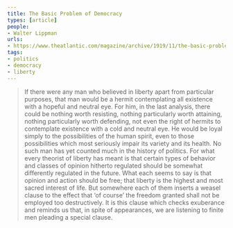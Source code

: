 ```yaml
---
title: The Basic Problem of Democracy
types: [article]
people:
- Walter Lippman
urls:
- https://www.theatlantic.com/magazine/archive/1919/11/the-basic-problem-of-democracy/569095/
tags:
- politics
- democracy
- liberty
---
```



> If there were any man who believed in liberty apart from particular purposes, that man would be a hermit contemplating all existence with a hopeful and neutral eye. For him, in the last analysis, there could be nothing worth resisting, nothing particularly worth attaining, nothing particularly worth defending, not even the right of hermits to contemplate existence with a cold and neutral eye. He would be loyal simply to the possibilities of the human spirit, even to those possibilities which most seriously impair its variety and its health. No such man has yet counted much in the history of politics. For what every theorist of liberty has meant is that certain types of behavior and classes of opinion hitherto regulated should be somewhat differently regulated in the future. What each seems to say is that opinion and action should be free; that liberty is the highest and most sacred interest of life. But somewhere each of them inserts a weasel clause to the effect that ‘of course’ the freedom granted shall not be employed too destructively. It is this clause which checks exuberance and reminds us that, in spite of appearances, we are listening to finite men pleading a special clause.

